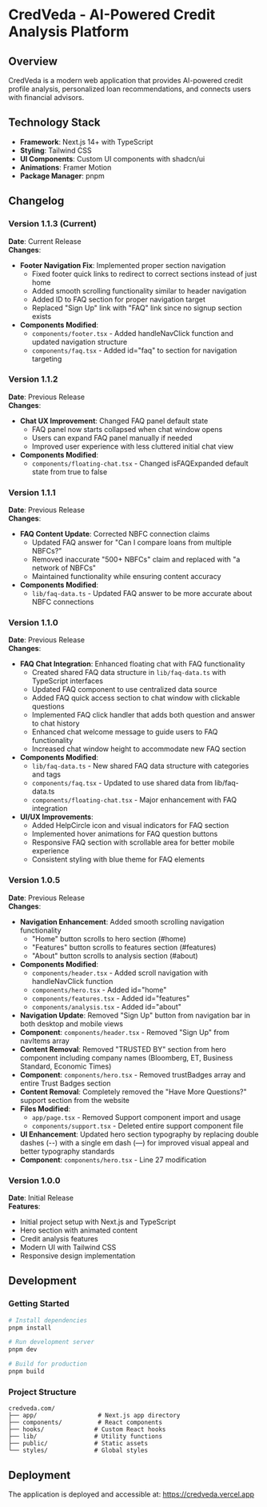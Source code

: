 # CredVeda - AI-Powered Credit Analysis Platform

## Overview
CredVeda is a modern web application that provides AI-powered credit profile analysis, personalized loan recommendations, and connects users with financial advisors.

## Technology Stack
- **Framework**: Next.js 14+ with TypeScript
- **Styling**: Tailwind CSS
- **UI Components**: Custom UI components with shadcn/ui
- **Animations**: Framer Motion
- **Package Manager**: pnpm

## Changelog

### Version 1.1.3 (Current)
**Date**: Current Release  
**Changes**:
- **Footer Navigation Fix**: Implemented proper section navigation
  - Fixed footer quick links to redirect to correct sections instead of just home
  - Added smooth scrolling functionality similar to header navigation
  - Added ID to FAQ section for proper navigation target
  - Replaced "Sign Up" link with "FAQ" link since no signup section exists
- **Components Modified**:
  - `components/footer.tsx` - Added handleNavClick function and updated navigation structure
  - `components/faq.tsx` - Added id="faq" to section for navigation targeting

### Version 1.1.2
**Date**: Previous Release  
**Changes**:
- **Chat UX Improvement**: Changed FAQ panel default state
  - FAQ panel now starts collapsed when chat window opens
  - Users can expand FAQ panel manually if needed
  - Improved user experience with less cluttered initial chat view
- **Components Modified**:
  - `components/floating-chat.tsx` - Changed isFAQExpanded default state from true to false

### Version 1.1.1
**Date**: Previous Release  
**Changes**:
- **FAQ Content Update**: Corrected NBFC connection claims
  - Updated FAQ answer for "Can I compare loans from multiple NBFCs?"
  - Removed inaccurate "500+ NBFCs" claim and replaced with "a network of NBFCs"
  - Maintained functionality while ensuring content accuracy
- **Components Modified**:
  - `lib/faq-data.ts` - Updated FAQ answer to be more accurate about NBFC connections

### Version 1.1.0
**Date**: Previous Release  
**Changes**:
- **FAQ Chat Integration**: Enhanced floating chat with FAQ functionality
  - Created shared FAQ data structure in `lib/faq-data.ts` with TypeScript interfaces
  - Updated FAQ component to use centralized data source
  - Added FAQ quick access section to chat window with clickable questions
  - Implemented FAQ click handler that adds both question and answer to chat history
  - Enhanced chat welcome message to guide users to FAQ functionality
  - Increased chat window height to accommodate new FAQ section
- **Components Modified**:
  - `lib/faq-data.ts` - New shared FAQ data structure with categories and tags
  - `components/faq.tsx` - Updated to use shared data from lib/faq-data.ts
  - `components/floating-chat.tsx` - Major enhancement with FAQ integration
- **UI/UX Improvements**:
  - Added HelpCircle icon and visual indicators for FAQ section
  - Implemented hover animations for FAQ question buttons
  - Responsive FAQ section with scrollable area for better mobile experience
  - Consistent styling with blue theme for FAQ elements

### Version 1.0.5
**Date**: Previous Release  
**Changes**:
- **Navigation Enhancement**: Added smooth scrolling navigation functionality
  - "Home" button scrolls to hero section (#home)
  - "Features" button scrolls to features section (#features)  
  - "About" button scrolls to analysis section (#about)
- **Components Modified**:
  - `components/header.tsx` - Added scroll navigation with handleNavClick function
  - `components/hero.tsx` - Added id="home"
  - `components/features.tsx` - Added id="features"
  - `components/analysis.tsx` - Added id="about"
- **Navigation Update**: Removed "Sign Up" button from navigation bar in both desktop and mobile views
- **Component**: `components/header.tsx` - Removed "Sign Up" from navItems array
- **Content Removal**: Removed "TRUSTED BY" section from hero component including company names (Bloomberg, ET, Business Standard, Economic Times)
- **Component**: `components/hero.tsx` - Removed trustBadges array and entire Trust Badges section
- **Content Removal**: Completely removed the "Have More Questions?" support section from the website
- **Files Modified**: 
  - `app/page.tsx` - Removed Support component import and usage
  - `components/support.tsx` - Deleted entire support component file
- **UI Enhancement**: Updated hero section typography by replacing double dashes (--) with a single em dash (—) for improved visual appeal and better typography standards
- **Component**: `components/hero.tsx` - Line 27 modification

### Version 1.0.0
**Date**: Initial Release  
**Features**:
- Initial project setup with Next.js and TypeScript
- Hero section with animated content
- Credit analysis features
- Modern UI with Tailwind CSS
- Responsive design implementation

## Development

### Getting Started
```bash
# Install dependencies
pnpm install

# Run development server
pnpm dev

# Build for production
pnpm build
```

### Project Structure
```
credveda.com/
├── app/                 # Next.js app directory
├── components/          # React components
├── hooks/              # Custom React hooks
├── lib/                # Utility functions
├── public/             # Static assets
└── styles/             # Global styles
```

## Deployment
The application is deployed and accessible at: https://credveda.vercel.app 